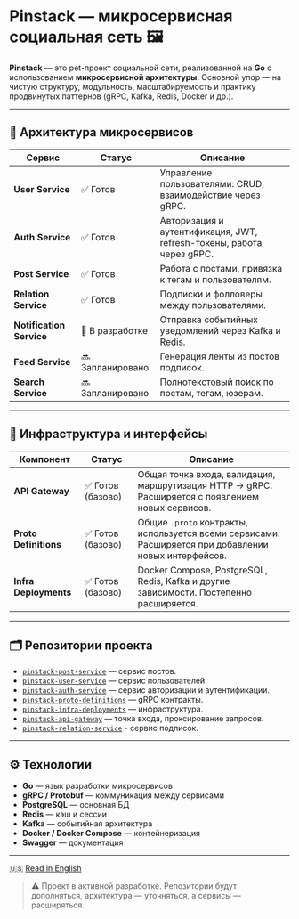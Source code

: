 # Pinstack — микросервисная социальная сеть 🖼️

**Pinstack** — это pet-проект социальной сети, реализованной на **Go** с использованием **микросервисной архитектуры**. Основной упор — на чистую структуру, модульность, масштабируемость и практику продвинутых паттернов (gRPC, Kafka, Redis, Docker и др.).

---

## 🧩 Архитектура микросервисов

| Сервис                | Статус        | Описание |
|------------------------|----------------|----------|
| **User Service**       | ✅ Готов        | Управление пользователями: CRUD, взаимодействие через gRPC. |
| **Auth Service**       | ✅ Готов | Авторизация и аутентификация, JWT, refresh-токены, работа через gRPC. |
| **Post Service**       | ✅ Готов | Работа с постами, привязка к тегам и пользователям. |
| **Relation Service**   | ✅ Готов | Подписки и фолловеры между пользователями. |
| **Notification Service** | 🚧 В разработке | Отправка событийных уведомлений через Kafka и Redis. |
| **Feed Service**       | 🔜 Запланировано | Генерация ленты из постов подписок. |
| **Search Service**     | 🔜 Запланировано | Полнотекстовый поиск по постам, тегам, юзерам. |

---

## 🔌 Инфраструктура и интерфейсы

| Компонент                | Статус        | Описание |
|---------------------------|----------------|----------|
| **API Gateway**           | ✅ Готов (базово) | Общая точка входа, валидация, маршрутизация HTTP → gRPC. Расширяется с появлением новых сервисов. |
| **Proto Definitions**     | ✅ Готов (базово) | Общие `.proto` контракты, используется всеми сервисами. Расширяется при добавлении новых интерфейсов. |
| **Infra Deployments**     | ✅ Готов (базово) | Docker Compose, PostgreSQL, Redis, Kafka и другие зависимости. Постепенно расширяется. |

---

## 🗂 Репозитории проекта

- [`pinstack-post-service`](https://github.com/Soloda1/pinstack-post-service) — сервис постов.
- [`pinstack-user-service`](https://github.com/Soloda1/pinstack-user-service) — сервис пользователей.
- [`pinstack-auth-service`](https://github.com/Soloda1/pinstack-auth-service) — сервис авторизации и аутентификации.
- [`pinstack-proto-definitions`](https://github.com/Soloda1/pinstack-proto-definitions) — gRPC контракты.
- [`pinstack-infra-deployments`](https://github.com/Soloda1/pinstack-infra-deployments) — инфраструктура.
- [`pinstack-api-gateway`](https://github.com/Soloda1/pinstack-api-gateway) — точка входа, проксирование запросов.
- [`pinstack-relation-service`](https://github.com/Soloda1/pinstack-relation-service) - сервис подписок.

---

## ⚙️ Технологии

- **Go** — язык разработки микросервисов
- **gRPC / Protobuf** — коммуникация между сервисами
- **PostgreSQL** — основная БД
- **Redis** — кэш и сессии
- **Kafka** — событийная архитектура
- **Docker / Docker Compose** — контейнеризация
- **Swagger** — документация

---

🇺🇸 [Read in English](README.md)
> ⚠️ Проект в активной разработке. Репозитории будут дополняться, архитектура — уточняться, а сервисы — расширяться.

